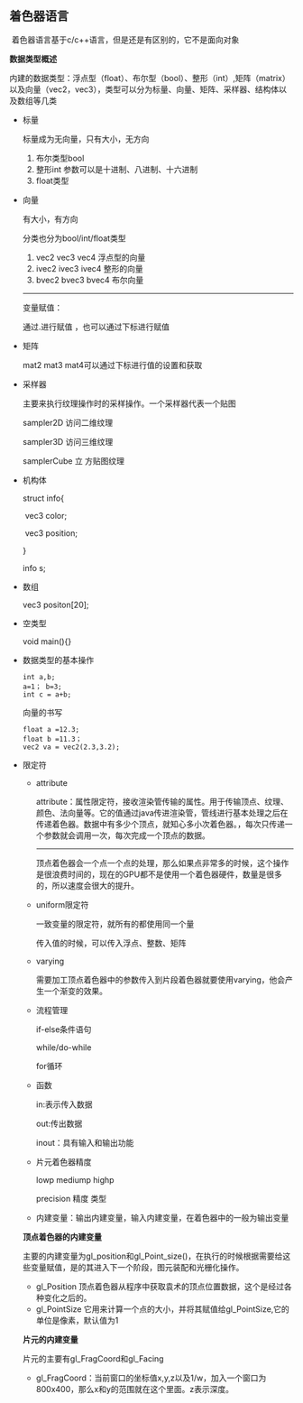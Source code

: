 ## 着色器语言

​	着色器语言基于c/c++语言，但是还是有区别的，它不是面向对象

**数据类型概述**

​	内建的数据类型：浮点型（float）、布尔型（bool）、整形（int）,矩阵（matrix）以及向量（vec2，vec3），类型可以分为标量、向量、矩阵、采样器、结构体以及数组等几类

- 标量

  标量成为无向量，只有大小，无方向

  1. 布尔类型bool
  2. 整形int      参数可以是十进制、八进制、十六进制
  3. float类型       

- 向量

  有大小，有方向

  分类也分为bool/int/float类型

  1. vec2 vec3 vec4   浮点型的向量
  2. ivec2 ivec3 ivec4  整形的向量
  3. bvec2  bvec3 bvec4  布尔向量

  -------

  变量赋值：

  通过.进行赋值  ，也可以通过下标进行赋值

- 矩阵

  mat2 mat3 mat4可以通过下标进行值的设置和获取

- 采样器

  主要来执行纹理操作时的采样操作。一个采样器代表一个贴图

  sampler2D  访问二维纹理 

  sampler3D  访问三维纹理 

  samplerCube  立 方贴图纹理 

- 机构体

  struct info{

  ​	vec3 color;

  ​	vec3 position;

  }

  info s;

- 数组

  vec3 positon[20];

- 空类型

  void main(){}

- 数据类型的基本操作

  ```
  int a,b;
  a=1； b=3;
  int c = a+b;
  ```

  向量的书写

  ```
  float a =12.3;
  float b =11.3；
  vec2 va = vec2(2.3,3.2);
  
  ```

- 限定符

  - attribute

    attribute：属性限定符，接收渲染管传输的属性。用于传输顶点、纹理、颜色、法向量等。它的值通过java传进渲染管，管线进行基本处理之后在传递着色器。数据中有多少个顶点，就知心多小次着色器。，每次只传递一个参数就会调用一次，每次完成一个顶点的数据。

    ----

    顶点着色器会一个点一个点的处理，那么如果点非常多的时候，这个操作是很浪费时间的，现在的GPU都不是使用一个着色器硬件，数量是很多的，所以速度会很大的提升。

  - uniform限定符

    一致变量的限定符，就所有的都使用同一个量

    传入值的时候，可以传入浮点、整数、矩阵

  - varying

    需要加工顶点着色器中的参数传入到片段着色器就要使用varying，他会产生一个渐变的效果。

  - 流程管理

    if-else条件语句

    while/do-while

    for循环

  - 函数

    in:表示传入数据

    out:传出数据

    inout：具有输入和输出功能

  - 片元着色器精度

    lowp  mediump  highp

    precision 精度  类型

  - 内建变量：输出内建变量，输入内建变量，在着色器中的一般为输出变量

  **顶点着色器的内建变量**

  主要的内建变量为gl_position和gl_Point_size()，在执行的时候根据需要给这些变量赋值，是的其进入下一个阶段，图元装配和光栅化操作。

  - gl_Position 顶点着色器从程序中获取袁术的顶点位置数据，这个是经过各种变化之后的。
  - gl_PointSize 它用来计算一个点的大小，并将其赋值给gl_PointSize,它的单位是像素，默认值为1

  **片元的内建变量**

  片元的主要有gl_FragCoord和gl_Facing

  - gl_FragCoord：当前窗口的坐标值x,y,z以及1/w，加入一个窗口为800x400，那么x和y的范围就在这个里面。z表示深度。

  

